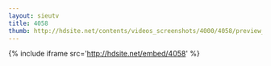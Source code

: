 ```yaml
---
layout: sieutv
title: 4058
thumb: http://hdsite.net/contents/videos_screenshots/4000/4058/preview_360p.mp4.jpg
---
```

{% include iframe src='http://hdsite.net/embed/4058' %}
 

